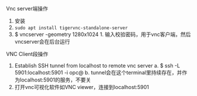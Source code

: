 Vnc server端操作
1. 安装 
  1. `sudo apt install tigervnc-standalone-server`
  1. $ vncserver -geometry 1280x1024 
	1. 输入校验密码，用于vnc客户端，然后vncserver会在后台运行

VNC Client段操作
1. Establish SSH tunnel from localhost to remote vnc server
  a. $ ssh -L 5901:localhost:5901 -i <vncserver private key> opc@<vncserver>
	b. tunnel会在这个terminal里持续存在，并作为localhost:5901的服务，不要关
2. 打开vnc可视化软件如VNC viewer，连接到localhost:5901






